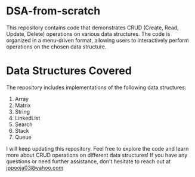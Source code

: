 # DSA-from-scratch

This repository contains code that demonstrates CRUD (Create, Read, Update, Delete) operations on various data structures. The code is organized in a menu-driven format, allowing users to interactively perform operations on the chosen data structure.

# Data Structures Covered 
The repository includes implementations of the following data structures:

1. Array
2. Matrix
3. String
4. LinkedList
5. Search
6. Stack
7. Queue

I will keep updating this repository. Feel free to explore the code and learn more about CRUD operations on different data structures! If you have any questions or need further assistance, don't hesitate to reach out at jppooja03@yahoo.com
